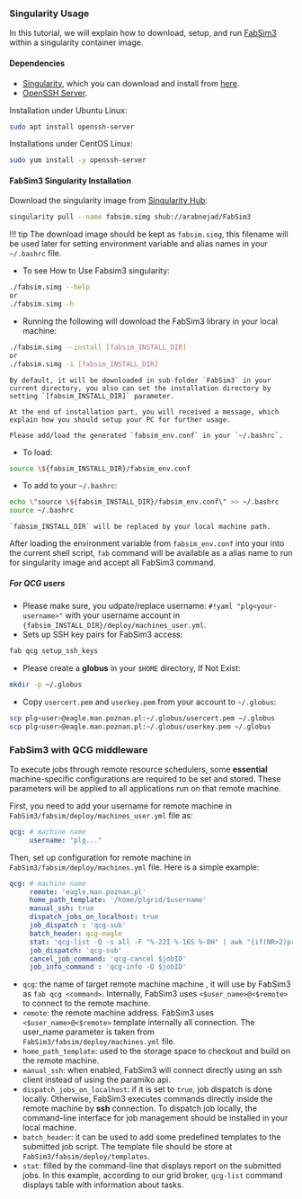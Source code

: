 

### Singularity Usage

In this tutorial, we will explain how to download, setup, and run [FabSim3](https://github.com/djgroen/FabSim3) within a singularity container image.

#### Dependencies
* [Singularity](https://www.sylabs.io/), which you can download and install from [here](https://www.sylabs.io/guides/3.0/user-guide/installation.html).
* [OpenSSH Server](https://www.openssh.com/).

Installation under Ubuntu Linux:
```sh
sudo apt install openssh-server
```
Installations under CentOS Linux:
```sh
sudo yum install -y openssh-server
```

#### FabSim3 Singularity Installation
Download the singularity image from [Singularity Hub](https://singularity-hub.org/):
```sh
singularity pull --name fabsim.simg shub://arabnejad/FabSim3
```
!!! tip
	The download image should be kept as `fabsim.simg`, this filename will be used later for setting environment variable and alias names in your `~/.bashrc` file.

* To see How to Use Fabsim3 singularity:
```sh
./fabsim.simg --help
or
./fabsim.simg -h
```

* Running the following will download the FabSim3 library in your local machine:
```sh
./fabsim.simg --install [fabsim_INSTALL_DIR]
or
./fabsim.simg -i [fabsim_INSTALL_DIR]
```

	By default, it will be downloaded in sub-folder `FabSim3` in your current directory, you also can set the installation directory by setting `[fabsim_INSTALL_DIR]` parameter.

	At the end of installation part, you will received a message, which explain how you should setup your PC for further usage.

	Please add/load the generated `fabsim_env.conf` in your `~/.bashrc`.

* To load:
```sh
source \${fabsim_INSTALL_DIR}/fabsim_env.conf
```

* To add to your `~/.bashrc`:
```sh
echo \"source \${fabsim_INSTALL_DIR}/fabsim_env.conf\" >> ~/.bashrc
source ~/.bashrc
```
	`fabsim_INSTALL_DIR` will be replaced by your local machine path.

After loading the environment variable from `fabsim_env.conf` into your into the current shell script, `fab` command will be available as a alias name to run for singularity image and accept all FabSim3 command.	

##### For QCG users

* Please make sure, you udpate/replace username: `#!yaml "plg<your-username>"` with your username account in `{fabsim_INSTALL_DIR}/deploy/machines_user.yml`.
* Sets up SSH key pairs for FabSim3 access:
```sh
fab qcg setup_ssh_keys
```
* Please create a **globus** in your `$HOME` directory, If Not Exist:
```sh
mkdir -p ~/.globus
```
* Copy `usercert.pem` and `userkey.pem` from your account to `~/.globus`:
```sh
scp plg<user>@eagle.man.poznan.pl:~/.globus/usercert.pem ~/.globus
scp plg<user>@eagle.man.poznan.pl:~/.globus/userkey.pem ~/.globus
```

### FabSim3 with QCG middleware

To execute jobs through remote resource schedulers, some **essential** machine-specific configurations are required to be set and stored. These parameters will be applied to all applications run on that remote machine.

First, you need to add your username for remote machine in `FabSim3/fabsim/deploy/machines_user.yml` file as:
```yaml
qcg: # machine name
     username: "plg..."
```
Then, set up configuration for remote machine in `FabSim3/fabsim/deploy/machines.yml` file. Here is a simple example:
```yaml
qcg: # machine name
     remote: 'eagle.man.poznan.pl'
     home_path_template: '/home/plgrid/$username'
     manual_ssh: true
     dispatch_jobs_on_localhost: true
     job_dispatch : 'qcg-sub'
     batch_header: qcg-eagle
     stat: 'qcg-list -Q -s all -F "%-22I %-16S %-8H" | awk "{if(NR>2)print}"'
     job_dispatch: 'qcg-sub'
     cancel_job_command: 'qcg-cancel $jobID'
     job_info_command : 'qcg-info -Q $jobID'
```

* `qcg`: the name of target remote machine machine , it will use by FabSim3 as `fab qcg <command>`. Internally, FabSim3 uses `<$user_name>@<$remote>` to connect to the remote machine.
* `remote`: the remote machine address. FabSim3 uses `<$user_name>@<$remote>` template internally all connection. The user_name parameter is taken from `FabSim3/fabsim/deploy/machines.yml` file.
* `home_path_template`: used to the storage space to checkout and build on the remote machine.
* `manual_ssh`: when enabled, FabSim3 will connect directly using an ssh client instead of using the paramiko api.
* `dispatch_jobs_on_localhost`: if it is set to `true`, job dispatch is done locally. Otherwise, FabSim3 executes commands directly inside the remote machine by **ssh** connection. To dispatch job locally, the command-line interface for job management should be installed in your local machine.
* `batch_header`: it can be used to add some predefined templates to the submitted job script. The template file should be store at `FabSim3/fabsim/deploy/templates`.
* `stat`: filled by the command-line that displays report on the submitted jobs. In this example, according to our grid broker, `qcg-list` command displays table with information about tasks.
